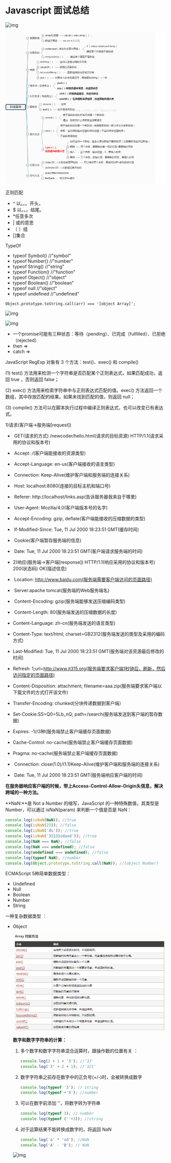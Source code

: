 # Javascript 面试总结

![img](https://uploadfiles.nowcoder.net/images/20170326/9124108_1490460615841_05B68C8AD8B98CBD78BFF4B350DDEFDC) 

![array](img/array.png)

正则匹配

-  ^  以。。。开头，
- $ 以。。。结尾。 
- *任意多次
-  | 或的意思 
-  （ ）组
-   []集合 

TypeOf

- typeof Symbol()    //"symbol"
- typeof Number()    //"number"
- typeof String()    //"string"
- typeof Function()    //"function"
- typeof Object()    //"object"
- typeof Boolean()    //"boolean"
- typeof null    //"object"
- typeof undefined    //"undefined"

```
Object.prototype.toString.call(arr) === '[object Array]';
```

![img](https://uploadfiles.nowcoder.net/images/20170706/890975_1499308170445_3AF5BCB41073E8F293A2521D828D63DA) 

![img](https://uploadfiles.nowcoder.net/images/20170706/890975_1499308155607_C7C21820F3776C04255BF2E98B28C116) 



- 一个promise可能有三种状态：等待（pending）、已完成（fulfilled）、已拒绝（rejected）
- then => 
- catch =>

JavaScript RegExp 对象有 3 个方法：test()、exec() 和 compile()

(1)  test() 方法用来检测一个字符串是否匹配某个正则表达式，如果匹配成功，返回 true ，否则返回 false；

(2)  exec() 方法用来检索字符串中与正则表达式匹配的值。exec() 方法返回一个数组，其中存放匹配的结果。如果未找到匹配的值，则返回 null； 

(3) compile() 方法可以在脚本执行过程中编译正则表达式，也可以改变已有表达式。 

1)请求(客户端->服务端[request])

- ​    GET(请求的方式) /newcoder/hello.html(请求的目标资源) HTTP/1.1(请求采用的协议和版本号)
- ​    Accept: */*(客户端能接收的资源类型)
- ​    Accept-Language: en-us(客户端接收的语言类型)
- ​    Connection: Keep-Alive(维护客户端和服务端的连接关系)
- ​    Host: localhost:8080(连接的目标主机和端口号)
- ​    Referer: http://localhost/links.asp(告诉服务器我来自于哪里)
- ​    User-Agent: Mozilla/4.0(客户端版本号的名字)
- ​    Accept-Encoding: gzip, deflate(客户端能接收的压缩数据的类型)
- ​    If-Modified-Since: Tue, 11 Jul 2000 18:23:51 GMT(缓存时间) 
- ​    Cookie(客户端暂存服务端的信息)
- ​    Date: Tue, 11 Jul 2000 18:23:51 GMT(客户端请求服务端的时间)

- 2)响应(服务端->客户端[response])
      HTTP/1.1(响应采用的协议和版本号) 200(状态码) OK(描述信息)
- ​    Location: http://www.baidu.com(服务端需要客户端访问的页面路径) 
- ​    Server:apache tomcat(服务端的Web服务端名)
- ​    Content-Encoding: gzip(服务端能够发送压缩编码类型) 
- ​    Content-Length: 80(服务端发送的压缩数据的长度) 
-  Content-Language: zh-cn(服务端发送的语言类型) 
-  Content-Type: text/html; charset=GB2312(服务端发送的类型及采用的编码方式)
- Last-Modified: Tue, 11 Jul 2000 18:23:51 GMT(服务端对该资源最后修改的时间)
- Refresh: 1;url=http://www.it315.org(服务端要求客户端1秒钟后，刷新，然后访问指定的页面路径)
- Content-Disposition: attachment; filename=aaa.zip(服务端要求客户端以下载文件的方式打开该文件)
- Transfer-Encoding: chunked(分块传递数据到客户端）  
- Set-Cookie:SS=Q0=5Lb_nQ; path=/search(服务端发送到客户端的暂存数据)
- Expires: -1//3种(服务端禁止客户端缓存页面数据)
- Cache-Control: no-cache(服务端禁止客户端缓存页面数据)  
- Pragma: no-cache(服务端禁止客户端缓存页面数据)   
- ​    Connection: close(1.0)/(1.1)Keep-Alive(维护客户端和服务端的连接关系)  
- ​    Date: Tue, 11 Jul 2000 18:23:51 GMT(服务端响应客户端的时间)

**在服务器响应客户端的时候，带上Access-Control-Allow-Origin头信息，解决跨域的一种方法。**

**NaN:**是 Not a Number 的缩写，JavaScript 的一种特殊数值，其类型是 Number，可以通过 isNaN(param) 来判断一个值是否是 NaN： 

```javascript
console.log(isNaN(NaN)); //true
console.log(isNaN(23)); //false
console.log(isNaN('ds')); //true
console.log(isNaN('32131sdasd')); //true
console.log(NaN === NaN); //false
console.log(NaN === undefined); //false
console.log(undefined === undefined); //false
console.log(typeof NaN); //number
console.log(Object.prototype.toString.call(NaN)); //[object Number]
```

ECMAScript  5种简单数据类型：

- Undefined
- Null
- Boolean
- Number
- String 

一种复杂数据类型 ：

- Object

  

  ![js-array-01](img/js-array-01.png)

  

  **数字和数字字符串的计算：**

  1. 多个数字和数字字符串混合运算时，跟操作数的位置有关 ：

     ```javascript
     console.log(2 + 1 + '3'); //‘33'
     console.log('3' + 2 + 1); //'321'
     ```

  2. 数字字符串之前存在数字中的正负号(+/-)时，会被转换成数字 

     ```javascript
     console.log(typeof '3'); // string
     console.log(typeof +'3'); //number
     ```

  3. 可以在数字前添加 ''，将数字转为字符串 

     ```javascript
     console.log(typeof 3); // number
     console.log(typeof (''+3)); //string
     ```

  4. 对于运算结果不能转换成数字的，将返回 NaN 

     ```javascript
     console.log('a' * 'sd'); //NaN
     console.log('A' - 'B'); // NaN
     ```

     

  ![img](https://files.jb51.net/file_images/article/201512/2015122992442148.png?2015112992450) 

   

